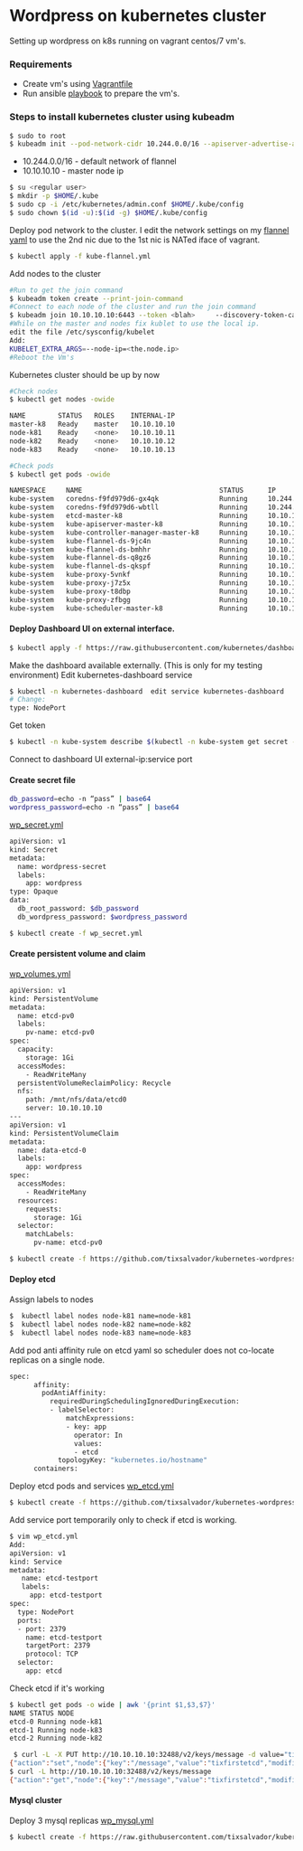 # Wordpress on kubernetes cluster

Setting up wordpress on k8s running on vagrant centos/7 vm's.

### Requirements

- Create vm's using [Vagrantfile]
- Run ansible [playbook] to prepare the vm's.

### Steps to install kubernetes cluster using kubeadm

```sh
$ sudo to root
$ kubeadm init --pod-network-cidr 10.244.0.0/16 --apiserver-advertise-address 10.10.10.10
```

- 10.244.0.0/16 - default network of flannel
- 10.10.10.10 - master node ip

```sh
$ su <regular user>
$ mkdir -p $HOME/.kube
$ sudo cp -i /etc/kubernetes/admin.conf $HOME/.kube/config
$ sudo chown $(id -u):$(id -g) $HOME/.kube/config
```

Deploy pod network to the cluster. I edit the network settings on my [flannel yaml] to use the 2nd nic due to the 1st nic is NATed iface of vagrant.

```sh
$ kubectl apply -f kube-flannel.yml
```

Add nodes to the cluster

```sh
#Run to get the join command
$ kubeadm token create --print-join-command
#Connect to each node of the cluster and run the join command
$ kubeadm join 10.10.10.10:6443 --token <blah>     --discovery-token-ca-cert-hash <blah>
#While on the master and nodes fix kublet to use the local ip.
edit the file /etc/sysconfig/kubelet
Add:
KUBELET_EXTRA_ARGS=--node-ip=<the.node.ip>
#Reboot the Vm's
```

Kubernetes cluster should be up by now

```sh
#Check nodes
$ kubectl get nodes -owide

NAME        STATUS   ROLES    INTERNAL-IP
master-k8   Ready    master   10.10.10.10
node-k81    Ready    <none>   10.10.10.11
node-k82    Ready    <none>   10.10.10.12
node-k83    Ready    <none>   10.10.10.13

#Check pods
$ kubectl get pods -owide

NAMESPACE     NAME                                  STATUS      IP            NODE
kube-system   coredns-f9fd979d6-gx4qk               Running     10.244.0.5    master-k8
kube-system   coredns-f9fd979d6-wbtll               Running     10.244.0.4    master-k8
kube-system   etcd-master-k8                        Running     10.10.10.10   master-k8
kube-system   kube-apiserver-master-k8              Running     10.10.10.10   master-k8
kube-system   kube-controller-manager-master-k8     Running     10.10.10.10   master-k8
kube-system   kube-flannel-ds-9jc4n                 Running     10.10.10.13   node-k83
kube-system   kube-flannel-ds-bmhhr                 Running     10.10.10.10   master-k8
kube-system   kube-flannel-ds-q8gz6                 Running     10.10.10.12   node-k82
kube-system   kube-flannel-ds-qkspf                 Running     10.10.10.11   node-k81
kube-system   kube-proxy-5vnkf                      Running     10.10.10.12   node-k82
kube-system   kube-proxy-j7z5x                      Running     10.10.10.13   node-k83
kube-system   kube-proxy-t8dbp                      Running     10.10.10.10   master-k8
kube-system   kube-proxy-zfbgg                      Running     10.10.10.11   node-k81
kube-system   kube-scheduler-master-k8              Running     10.10.10.10   master-k8
```

#### Deploy Dashboard UI on external interface.

```sh
$ kubectl apply -f https://raw.githubusercontent.com/kubernetes/dashboard/v2.0.0/aio/deploy/recommended.yaml
```

Make the dashboard available externally. (This is only for my testing environment)
Edit kubernetes-dashboard service

```sh
$ kubectl -n kubernetes-dashboard  edit service kubernetes-dashboard
# Change:
type: NodePort
```

Get token

```sh
$ kubectl -n kube-system describe $(kubectl -n kube-system get secret -n kube-system -o name | grep namespace) | grep token:
```

Connect to dashboard UI
external-ip:service port

#### Create secret file

```sh
db_password=echo -n “pass” | base64
wordpress_password=echo -n “pass” | base64
```

[wp_secret.yml]

```sh
apiVersion: v1
kind: Secret
metadata:
  name: wordpress-secret
  labels:
    app: wordpress
type: Opaque
data:
  db_root_password: $db_password
  db_wordpress_password: $wordpress_password
```

```sh
$ kubectl create -f wp_secret.yml
```

#### Create persistent volume and claim

[wp_volumes.yml]

```sh
apiVersion: v1
kind: PersistentVolume
metadata:
  name: etcd-pv0
  labels:
    pv-name: etcd-pv0
spec:
  capacity:
    storage: 1Gi
  accessModes:
    - ReadWriteMany
  persistentVolumeReclaimPolicy: Recycle
  nfs:
    path: /mnt/nfs/data/etcd0
    server: 10.10.10.10
---
apiVersion: v1
kind: PersistentVolumeClaim
metadata:
  name: data-etcd-0
  labels:
    app: wordpress
spec:
  accessModes:
    - ReadWriteMany
  resources:
    requests:
      storage: 1Gi
  selector:
    matchLabels:
      pv-name: etcd-pv0
```

```sh
$ kubectl create -f https://github.com/tixsalvador/kubernetes-wordpress/blob/main/wp_volumes.yml
```

#### Deploy etcd

Assign labels to nodes

```sh
$  kubectl label nodes node-k81 name=node-k81
$  kubectl label nodes node-k82 name=node-k82
$  kubectl label nodes node-k83 name=node-k83
```

Add pod anti affinity rule on etcd yaml so scheduler does not co-locate replicas on a single node.

```sh
spec:
      affinity:
        podAntiAffinity:
          requiredDuringSchedulingIgnoredDuringExecution:
          - labelSelector:
              matchExpressions:
              - key: app
                operator: In
                values:
                - etcd
            topologyKey: "kubernetes.io/hostname"
      containers:
```

Deploy etcd pods and services [wp_etcd.yml]

```sh
$ kubectl create -f https://github.com/tixsalvador/kubernetes-wordpress/blob/main/wp_etcd.yml
```

Add service port temporarily only to check if etcd is working.

```sh
$ vim wp_etcd.yml
Add:
apiVersion: v1
kind: Service
metadata:
   name: etcd-testport
   labels:
     app: etcd-testport
spec:
  type: NodePort
  ports:
  - port: 2379
    name: etcd-testport
    targetPort: 2379
    protocol: TCP
  selector:
    app: etcd
```

Check etcd if it's working

```sh
$ kubectl get pods -o wide | awk '{print $1,$3,$7}'
NAME STATUS NODE
etcd-0 Running node-k81
etcd-1 Running node-k83
etcd-2 Running node-k82
```

```sh
 $ curl -L -X PUT http://10.10.10.10:32488/v2/keys/message -d value="tixfirstetcd"
{"action":"set","node":{"key":"/message","value":"tixfirstetcd","modifiedIndex":29,"createdIndex":29},"prevNode":{"key":"/message","value":"tixfirstetcd","modifiedIndex":28,"createdIndex":28}}
$ curl -L http://10.10.10.10:32488/v2/keys/message
{"action":"get","node":{"key":"/message","value":"tixfirstetcd","modifiedIndex":29,"createdIndex":29}}
```

#### Mysql cluster

Deploy 3 mysql replicas [wp_mysql.yml]

```sh
$ kubectl create -f https://raw.githubusercontent.com/tixsalvador/kubernetes-wordpress/main/wp_mysql.yml
```

[vagrantfile]: https://github.com/tixsalvador/vagrant_docker/blob/master/Vagrantfile.k8
[playbook]: https://github.com/tixsalvador/ansible_vagrant
[flannel yaml]: https://github.com/tixsalvador/ansible_vagrant/blob/master/files/kube-flannel.yml
[wp_secret.yml]: https://github.com/tixsalvador/kubernetes-wordpress/blob/main/wp_secret.yml
[wp_volumes.yml]: https://github.com/tixsalvador/kubernetes-wordpress/blob/main/wp_volumes.yml
[wp_etcd.yml]: https://github.com/tixsalvador/kubernetes-wordpress/blob/main/wp_etcd.yml
[wp_mysql.yml]: https://raw.githubusercontent.com/tixsalvador/kubernetes-wordpress/main/wp_mysql.yml
